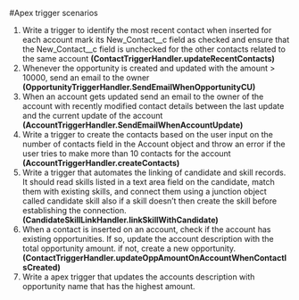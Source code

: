 #Apex trigger scenarios

1. Write a trigger to identify the most recent contact when inserted for each account mark its  New_Contact__c field as checked and ensure that the New_Contact__c field is unchecked for the other contacts related to the same account  **(ContactTriggerHandler.updateRecentContacts)**
2. Whenever the opportunity is created and updated with the amount > 10000, send an email to the owner **(OpportunityTriggerHandler.SendEmailWhenOpportunityCU)**
3. When an account gets updated send an email to the owner of the account with recently modified contact details between the last update and the current update of the account **(AccountTriggerHandler.SendEmailWhenAccountUpdate)**
4. Write a trigger to create the contacts based on the user input on the number of contacts field in the Account object and throw an error if the user tries to make more than 10 contacts for the account **(AccountTriggerHandler.createContacts)**
5. Write a trigger that automates the linking of candidate and skill records. It should read skills listed in a text area field on the candidate, match them with existing skills, and connect them using a junction object called candidate skill also if a skill doesn’t then create the skill before establishing the connection. **(CandidateSkillLinkHandler.linkSkillWithCandidate)**
6. When a contact is inserted on an account, check if the account has existing opportunities. If so, update the account description with the total opportunity amount. if not, create a new opportunity. **(ContactTriggerHandler.updateOppAmountOnAccountWhenContactIsCreated)**
7. Write a apex trigger that updates the accounts description with opportunity name that has the highest amount.